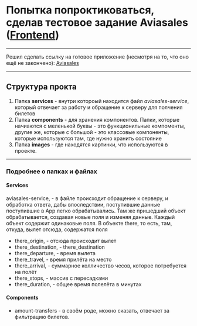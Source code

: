 # Попытка попроктиковаться, сделав тестовое задание Aviasales ([Frontend](https://github.com/KosyanMedia/test-tasks/tree/master/aviasales_frontend))

---

Решил сделать ссылку на готовое приложение (несмотря на то, что оно ещё не закончено): [Aviasales](https://aviasales-test-d09db.web.app/)

---

## Структура прокта
1. Папка **services** - внутри котороый находится файл *aviasales-service*, 
который отвечает за работу и обращение к серверу для полчения билетов
2. Папка **components** - для хранения компонентов. Папки, 
которые начиаются с меленькой буквы - это функционильные компоменты,
другие же, которые с большой - это классовые компоненты, 
которые используются там, где нужно хранить состояние
3. Папка **images** - где находятся картинки, что используются в проекте.

--- 

### Подробнее о папках и файлах

#### Services 

aviasales-service, - в файле происходит обращение к серверу, и обработка ответа, 
дабы впоследствии, поступившие данные поступившие в App легко обрабатывались. Там же пришедший объект обрабатывается, создавая новые поля и изменяя данные. Каждый объект содержит одинаковые поля. В объекте there, то есть, там, откуда, вылет отсюда, содержатся поля
   - there_origin, - отсюда происходит вылет
   - there_destination, - there_destination
   - there_departure, - время вылета
   - there_travel, - время прилёта на место
   - there_arrival, - суммарное колличество чесов, которое потребуется на полёт
   - there_stops, - массив с пересадками
   - there_duration, - общее время полелёта в минутах


#### Сomponents 
- amount-transfers - в своём роде, можно сказать, отвечает за фильтрацию билетов.

